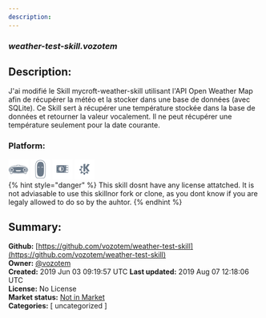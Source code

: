```yaml
---
description: 
---
```


### _weather-test-skill.vozotem_  
## Description:  
J'ai modifié le Skill mycroft-weather-skill utilisant l'API Open Weather Map afin de récupérer la météo et la stocker dans une base de données (avec SQLite). Ce Skill sert à récupérer une température stockée dans la base de données et retourner la valeur vocalement. Il ne peut récupérer une température seulement pour la date courante.  
  
### Platform:  
 ![Mark I](../.gitbook/assets/mark-1-icon.png)  ![Mark II](../.gitbook/assets/mark-2-icon.png)  ![Picroft](../.gitbook/assets/picroft-icon.png)  ![plasmoid](../.gitbook/assets/kde.png)   
{% hint style="danger" %}
This skill dosnt have any license attatched. It is not adviasable to use this skillnor fork or clone, as you dont know if you are legaly allowed to do so by the auhtor.
{% endhint %}
  
## Summary:  
**Github:** [https://github.com/vozotem/weather-test-skill](https://github.com/vozotem/weather-test-skill)  
**Owner:** [@vozotem](https://github.com/vozotem)  
**Created:** 2019 Jun 03 09:19:57 UTC  **Last updated:** 2019 Aug 07 12:18:06 UTC  
**License:** No License  
**Market status:** [Not in Market](https://market.mycroft.ai/skill/)  
**Categories:** [ uncategorized ]   
